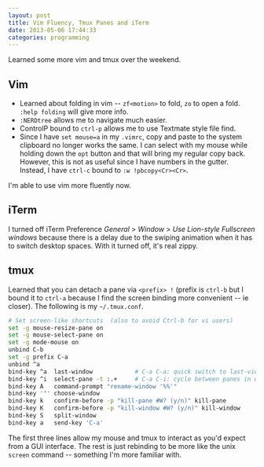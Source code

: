 ```yaml
---
layout: post
title: Vim Fluency, Tmux Panes and iTerm
date: 2013-05-06 17:44:33
categories: programming
---
```

Learned some more vim and tmux over the weekend.

## Vim

* Learned about folding in vim -- `zf<motion>` to fold, `zo` to open a fold.  `:help folding` will give more info.
* `:NERDtree` allows me to navigate much easier.
* ControlP bound to `ctrl-p` allows me to use Textmate style file find.
* Since I have `set mouse=a` in my `.vimrc`, copy and paste to the system
  clipboard no longer works the same.  I can select with my mouse while holding
  down the `opt` button and that will bring my regular copy back.  However,
  this is not as useful since I have numbers in the gutter.  Instead, I have
  `ctrl-c` bound to `:w !pbcopy<Cr><Cr>`.

I'm able to use vim more fluently now.

## iTerm

I turned off iTerm Preference *General* > *Window* > *Use Lion-style Fullscreen
windows* because there is a delay due to the swiping animation when it has to
switch desktop spaces.  With it turned off, it's real zippy.

## tmux

Learned that you can detach a pane via `<prefix> !` (prefix is `ctrl-b` but I
bound it to `ctrl-a` because I find the screen binding more convenient -- ie
closer).  The following is my `~/.tmux.conf`.

```bash
# Set screen-like shortcuts  (also to avoid Ctrl-b for vi users)
set -g mouse-resize-pane on
set -g mouse-select-pane on
set -g mode-mouse on
unbind C-b
set -g prefix C-a
unbind ^a
bind-key ^a  last-window            # C-a C-a: quick switch to last-viewed window
bind-key ^i  select-pane -t :.+     # C-a C-i: cycle between panes in window
bind-key A   command-prompt "rename-window '%%'"
bind-key '"' choose-window
bind-key k   confirm-before -p "kill-pane #W? (y/n)" kill-pane
bind-key K   confirm-before -p "kill-window #W? (y/n)" kill-window
bind-key S   split-window
bind-key a   send-key 'C-a'
```

The first three lines allow my mouse and tmux to interact as you'd expect from
a GUI interface.  The rest is just rebinding to be more like the unix `screen`
command -- something I'm more familiar with.
